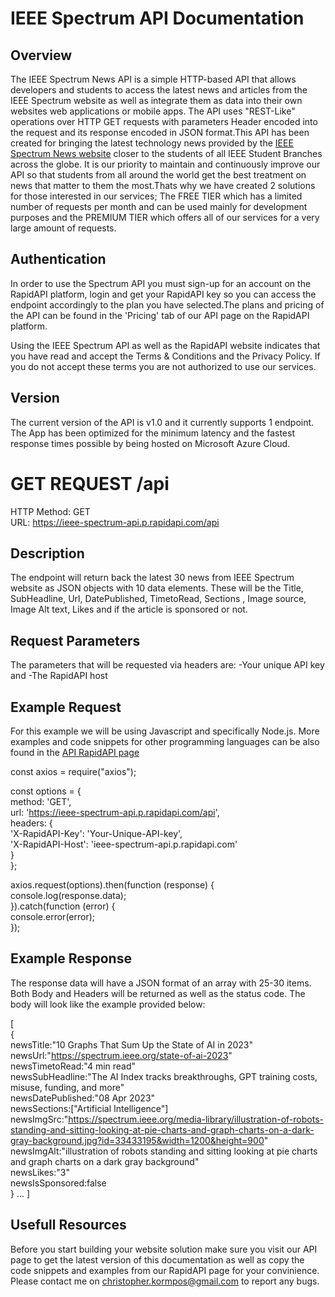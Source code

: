 # IEEE Spectrum API Documentation

## Overview
The IEEE Spectrum News API is a simple HTTP-based API that allows developers and students to access the latest news and articles from the IEEE Spectrum website as well as integrate them as data into their own websites web applications or mobile apps. The API uses "REST-Like" operations over HTTP GET requests with parameters Header encoded into the request and its response encoded in JSON format.This API has been created for bringing the latest technology news provided by the [IEEE Spectrum News website](https://spectrum.ieee.org/type/news/) closer to the students of all IEEE Student Branches across the globe. It is our priority to maintain and continuously improve our API so that students from all around the world get the best treatment on news that matter to them the most.Thats why we have created 2 solutions for those interested in our services; The FREE TIER which has a limited number of requests per month and can be used mainly for development purposes and the PREMIUM TIER which offers all of our services for a very large amount of requests.

## Authentication
In order to use the Spectrum API you must sign-up for an account on the RapidAPI platform, login and get your RapidAPI key so you can access the endpoint accordingly to the plan you have selected.The plans and pricing of the API can be found in the 'Pricing' tab of our API page on the RapidAPI platform.

Using the IEEE Spectrum API as well as the RapidAPI website indicates that you have read and accept the Terms & Conditions and the Privacy Policy. If you do not accept these terms you are not authorized to use our services.

## Version
The current version of the API is v1.0 and it currently supports 1 endpoint. The App has been optimized for the minimum latency and the fastest response times possible by being hosted on Microsoft Azure Cloud.

# GET REQUEST /api
HTTP Method: GET  
URL: https://ieee-spectrum-api.p.rapidapi.com/api  
## Description
The endpoint will return back the latest 30 news from IEEE Spectrum website as JSON objects with 10 data elements. These will be the Title, SubHeadline, Url, DatePublished, TimetoRead, Sections , Image source, Image Alt text, Likes and if the article is sponsored or not.
## Request Parameters
The parameters that will be requested via headers are: 
    -Your unique API key and 
    -The RapidAPI host 
## Example Request
For this example we will be using Javascript and specifically Node.js. More examples and code snippets for other programming languages can be also found in the [API RapidAPI page](https://rapidapi.com/christopherkormpos/api/ieee-spectrum-api)

const axios = require("axios");  
  
const options = {  
  method: 'GET',  
  url: 'https://ieee-spectrum-api.p.rapidapi.com/api',  
  headers: {  
    'X-RapidAPI-Key': 'Your-Unique-API-key',  
    'X-RapidAPI-Host': 'ieee-spectrum-api.p.rapidapi.com'  
  }  
};  

axios.request(options).then(function (response) {  
	console.log(response.data);  
}).catch(function (error) {  
	console.error(error);  
});  

## Example Response
The response data will have a JSON format of an array with 25-30 items.
Both Body and Headers will be returned as well as the status code.
The body will look like the example provided below:

[  
    {  
    newsTitle:"10 Graphs That Sum Up the State of AI in 2023"  
    newsUrl:"https://spectrum.ieee.org/state-of-ai-2023"  
    newsTimetoRead:"4 min read"  
    newsSubHeadline:"The AI Index tracks breakthroughs, GPT training costs, misuse, funding, and more"  
    newsDatePublished:"08 Apr 2023"  
    newsSections:["Artificial Intelligence"]  
    newsImgSrc:"https://spectrum.ieee.org/media-library/illustration-of-robots-standing-and-sitting-looking-at-pie-charts-and-graph-charts-on-a-dark-gray-background.jpg?id=33433195&width=1200&height=900"  
    newsImgAlt:"illustration of robots standing and sitting looking at pie charts and graph charts on a dark gray background"  
    newsLikes:"3"  
    newsIsSponsored:false  
}
...
]

## Usefull Resources
Before you start building your website solution make sure you visit our API page to get the latest version of this documentation as well as copy the code snippets and examples from our RapidAPI page for your convinience.
Please contact me on christopher.kormpos@gmail.com to report any bugs.